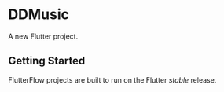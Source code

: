 # DDMusic

A new Flutter project.

## Getting Started

FlutterFlow projects are built to run on the Flutter _stable_ release.
